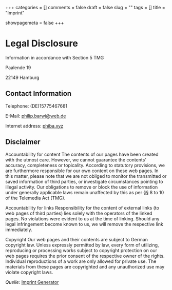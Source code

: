 +++
categories = []
comments = false
draft = false
slug = ""
tags = []
title = "Imprint"

showpagemeta = false
+++
# Legal Disclosure

Information in accordance with Section 5 TMG

Paalende 19

22149 Hamburg

## Contact Information

Telephone: (DE)15775467681

E-Mail: [philip.barwi@web.de](mailto:philip.barwi@web.de)

Internet address: [phiba.xyz](phiba.xyz)

## Disclaimer

Accountability for content
The contents of our pages have been created with the utmost care. However, we cannot guarantee the contents' accuracy, completeness or topicality. According to statutory provisions, we are furthermore responsible for our own content on these web pages. In this matter, please note that we are not obliged to monitor the transmitted or saved information of third parties, or investigate circumstances pointing to illegal activity. Our obligations to remove or block the use of information under generally applicable laws remain unaffected by this as per §§ 8 to 10 of the Telemedia Act (TMG).

Accountability for links
Responsibility for the content of external links (to web pages of third parties) lies solely with the operators of the linked pages. No violations were evident to us at the time of linking. Should any legal infringement become known to us, we will remove the respective link immediately.

Copyright
Our web pages and their contents are subject to German copyright law. Unless expressly permitted by law, every form of utilizing, reproducing or processing works subject to copyright protection on our web pages requires the prior consent of the respective owner of the rights. Individual reproductions of a work are only allowed for private use. The materials from these pages are copyrighted and any unauthorized use may violate copyright laws.

_Quelle:_ [Imprint Generator](http://www.translate-24h.de)
